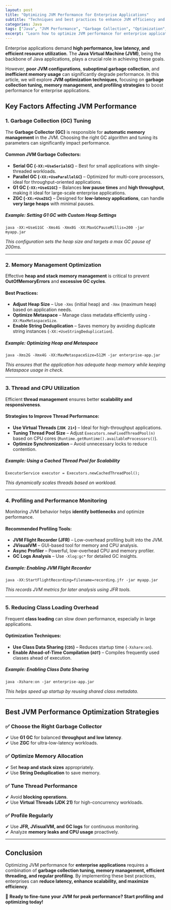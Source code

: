 ```yaml
---
layout: post
title: "Optimizing JVM Performance for Enterprise Applications"
subtitle: "Techniques and best practices to enhance JVM efficiency and scalability in enterprise environments."
categories: Java
tags: ["Java", "JVM Performance", "Garbage Collection", "Optimization", "Enterprise Applications", "Profiling"]
excerpt: "Learn how to optimize JVM performance for enterprise applications by tuning garbage collection, memory management, and leveraging profiling tools to enhance efficiency and scalability."
---
```

Enterprise applications demand **high performance, low latency, and efficient resource utilization**. The **Java Virtual Machine (JVM)**, being the backbone of Java applications, plays a crucial role in achieving these goals.

However, **poor JVM configurations**, **suboptimal garbage collection**, and **inefficient memory usage** can significantly degrade performance. In this article, we will explore **JVM optimization techniques**, focusing on **garbage collection tuning, memory management, and profiling strategies** to boost performance for enterprise applications.

## Key Factors Affecting JVM Performance

### 1. **Garbage Collection (GC) Tuning**
The **Garbage Collector (GC)** is responsible for **automatic memory management** in the JVM. Choosing the right GC algorithm and tuning its parameters can significantly impact performance.

#### Common JVM Garbage Collectors:
- **Serial GC (`-XX:+UseSerialGC`)** – Best for small applications with single-threaded workloads.
- **Parallel GC (`-XX:+UseParallelGC`)** – Optimized for multi-core processors, ideal for throughput-oriented applications.
- **G1 GC (`-XX:+UseG1GC`)** – Balances **low pause times** and **high throughput**, making it ideal for large-scale enterprise applications.
- **ZGC (`-XX:+UseZGC`)** – Designed for **low-latency applications**, can handle **very large heaps** with minimal pauses.

##### Example: Setting G1 GC with Custom Heap Settings
```
java -XX:+UseG1GC -Xms4G -Xmx8G -XX:MaxGCPauseMillis=200 -jar myapp.jar
```
*This configuration sets the heap size and targets a max GC pause of 200ms.*

---

### 2. **Memory Management Optimization**
Effective **heap and stack memory management** is critical to prevent **OutOfMemoryErrors** and **excessive GC cycles**.

#### Best Practices:
- **Adjust Heap Size** – Use `-Xms` (initial heap) and `-Xmx` (maximum heap) based on application needs.
- **Optimize Metaspace** – Manage class metadata efficiently using `-XX:MaxMetaspaceSize`.
- **Enable String Deduplication** – Saves memory by avoiding duplicate string instances (`-XX:+UseStringDeduplication`).

##### Example: Optimizing Heap and Metaspace
```
java -Xms2G -Xmx4G -XX:MaxMetaspaceSize=512M -jar enterprise-app.jar
```
*This ensures that the application has adequate heap memory while keeping Metaspace usage in check.*

---

### 3. **Thread and CPU Utilization**
Efficient **thread management** ensures better **scalability and responsiveness**.

#### Strategies to Improve Thread Performance:
- **Use Virtual Threads (`JDK 21+`)** – Ideal for high-throughput applications.
- **Tuning Thread Pool Size** – Adjust `Executors.newFixedThreadPool(n)` based on CPU cores (`Runtime.getRuntime().availableProcessors()`).
- **Optimize Synchronization** – Avoid unnecessary locks to reduce contention.

##### Example: Using a Cached Thread Pool for Scalability
```
ExecutorService executor = Executors.newCachedThreadPool();
```
*This dynamically scales threads based on workload.*

---

### 4. **Profiling and Performance Monitoring**
Monitoring JVM behavior helps **identify bottlenecks** and optimize performance.

#### Recommended Profiling Tools:
- **JVM Flight Recorder (JFR)** – Low-overhead profiling built into the JVM.
- **JVisualVM** – GUI-based tool for memory and CPU analysis.
- **Async Profiler** – Powerful, low-overhead CPU and memory profiler.
- **GC Logs Analysis** – Use `-Xlog:gc*` for detailed GC insights.

##### Example: Enabling JVM Flight Recorder
```
java -XX:StartFlightRecording=filename=recording.jfr -jar myapp.jar
```
*This records JVM metrics for later analysis using JFR tools.*

---

### 5. **Reducing Class Loading Overhead**
Frequent **class loading** can slow down performance, especially in large applications.

#### Optimization Techniques:
- **Use Class Data Sharing (`CDS`)** – Reduces startup time (`-Xshare:on`).
- **Enable Ahead-of-Time Compilation (`AOT`)** – Compiles frequently used classes ahead of execution.

##### Example: Enabling Class Data Sharing
```
java -Xshare:on -jar enterprise-app.jar
```
*This helps speed up startup by reusing shared class metadata.*

---

## Best JVM Performance Optimization Strategies

### ✅ **Choose the Right Garbage Collector**
✔ Use **G1 GC** for balanced **throughput and low latency**.  
✔ Use **ZGC** for ultra-low-latency workloads.

### ✅ **Optimize Memory Allocation**
✔ Set **heap and stack sizes** appropriately.  
✔ Use **String Deduplication** to save memory.

### ✅ **Tune Thread Performance**
✔ Avoid **blocking operations**.  
✔ Use **Virtual Threads (JDK 21)** for high-concurrency workloads.

### ✅ **Profile Regularly**
✔ Use **JFR, JVisualVM, and GC logs** for continuous monitoring.  
✔ Analyze **memory leaks and CPU usage** proactively.

---

## Conclusion

Optimizing JVM performance for **enterprise applications** requires a combination of **garbage collection tuning, memory management, efficient threading, and regular profiling**. By implementing these best practices, enterprises can **reduce latency, enhance scalability, and maximize efficiency**.

🚀 **Ready to fine-tune your JVM for peak performance? Start profiling and optimizing today!**

